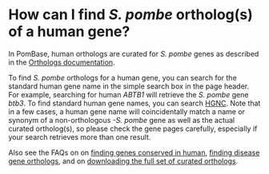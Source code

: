 # How can I find *S. pombe* ortholog(s) of a human gene?
<!-- pombase_categories: Orthology,Finding data -->

In PomBase, human orthologs are curated for *S. pombe* genes as
described in the [Orthologs documentation](/documentation/orthologs).


To find *S. pombe* orthologs for a human gene, you can search for the
standard human gene name in the simple search box in the page
header. For example, searching for human *ABTB1* will retrieve the
*S. pombe* gene *btb3*. To find standard human gene names, you can
search [HGNC](http://www.genenames.org/). Note that in a few cases, a
human gene name will coincidentally match a name or synonym of a
non-orthologous *-S. pombe* gene as well as the actual curated
ortholog(s), so please check the gene pages carefully, especially if
your search retrieves more than one result.

Also see the FAQs on on [finding genes conserved in human](/faq/how-can-i-find-all-s.-pombe-genes-are-conserved-human),
[finding disease gene orthologs](/faq/how-can-i-find-s.-pombe-genes-associated-human-disease),
and on [downloading the full set of curated orthologs](/faq/how-can-i-obtain-the-list-human-and-s.-pombe-orthologs).

